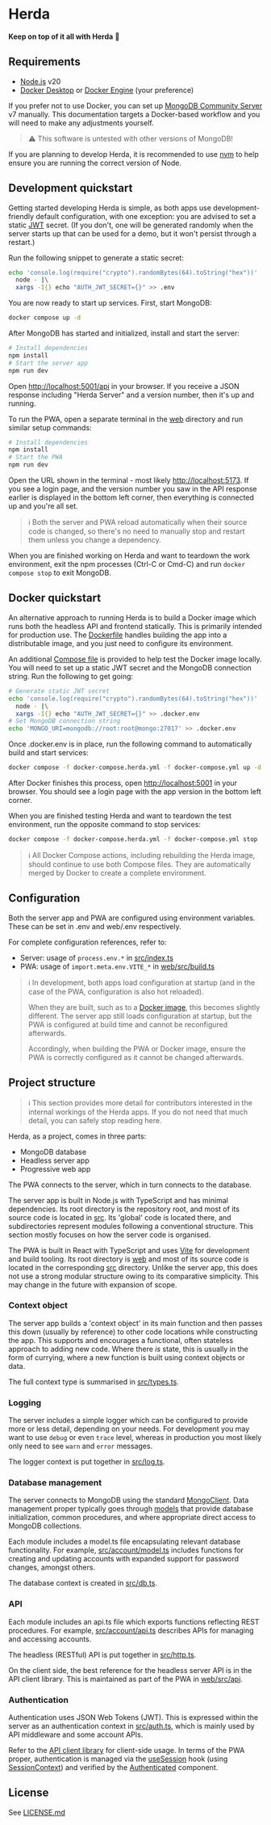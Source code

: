 # Herda

**Keep on top of it all with Herda** :cow2:

## Requirements

- [Node.js](https://nodejs.org/en/download/) v20
- [Docker Desktop](https://docs.docker.com/desktop/) or [Docker Engine](https://docs.docker.com/engine/) (your preference)

If you prefer not to use Docker, you can set up [MongoDB Community Server](https://www.mongodb.com/try/download/community) v7 manually. This documentation targets a Docker-based workflow and you will need to make any adjustments yourself.

> :warning: This software is untested with other versions of MongoDB!

If you are planning to develop Herda, it is recommended to use [nvm](https://github.com/nvm-sh/nvm) to help ensure you are running the correct version of Node.

## Development quickstart

Getting started developing Herda is simple, as both apps use development-friendly default configuration, with one exception: you are advised to set a static [JWT](https://jwt.io/) secret. (If you don't, one will be generated randomly when the server starts up that can be used for a demo, but it won't persist through a restart.)

Run the following snippet to generate a static secret:

```sh
echo 'console.log(require("crypto").randomBytes(64).toString("hex"))' |\
  node - |\
  xargs -I{} echo "AUTH_JWT_SECRET={}" >> .env
```

You are now ready to start up services. First, start MongoDB:

```sh
docker compose up -d
```

After MongoDB has started and initialized, install and start the server:

```sh
# Install dependencies
npm install
# Start the server app
npm run dev
```

Open <http://localhost:5001/api> in your browser. If you receive a JSON response including "Herda Server" and a version number, then it's up and running.

To run the PWA, open a separate terminal in the [web](./web) directory and run similar setup commands:

```sh
# Install dependencies
npm install
# Start the PWA
npm run dev
```

Open the URL shown in the terminal - most likely <http://localhost:5173>. If you see a login page, and the version number you saw in the API response earlier is displayed in the bottom left corner, then everything is connected up and you're all set.

> :information_source: Both the server and PWA reload automatically when their source code is changed, so there's no need to manually stop and restart them unless you change a dependency.

When you are finished working on Herda and want to teardown the work environment, exit the npm processes (Ctrl-C or Cmd-C) and run `docker compose stop` to exit MongoDB.

## Docker quickstart

An alternative approach to running Herda is to build a Docker image which runs both the headless API and frontend statically. This is primarily intended for production use. The [Dockerfile](./Dockerfile) handles building the app into a distributable image, and you just need to configure its environment.

An additional [Compose file](./docker-compose.herda.yml) is provided to help test the Docker image locally. You will need to set up a static JWT secret and the MongoDB connection string. Run the following to get going:

```sh
# Generate static JWT secret
echo 'console.log(require("crypto").randomBytes(64).toString("hex"))' |\
  node - |\
  xargs -I{} echo "AUTH_JWT_SECRET={}" >> .docker.env
# Set MongoDB connection string
echo 'MONGO_URI=mongodb://root:root@mongo:27017' >> .docker.env
```

Once .docker.env is in place, run the following command to automatically build and start services:

```sh
docker compose -f docker-compose.herda.yml -f docker-compose.yml up -d
```

After Docker finishes this process, open <http://localhost:5001> in your browser. You should see a login page with the app version in the bottom left corner.

When you are finished testing Herda and want to teardown the test environment, run the opposite command to stop services:

```sh
docker compose -f docker-compose.herda.yml -f docker-compose.yml stop
```

> :information_source: All Docker Compose actions, including rebuilding the Herda image, should continue to use both Compose files. They are automatically merged by Docker to create a complete environment.

## Configuration

Both the server app and PWA are configured using environment variables. These can be set in .env and web/.env respectively.

For complete configuration references, refer to:

- Server: usage of `process.env.*` in [src/index.ts](./src/index.ts)
- PWA: usage of `import.meta.env.VITE_*` in [web/src/build.ts](./web/src/build.ts)

> :information_source: In development, both apps load configuration at startup (and in the case of the PWA, configuration is also hot reloaded).
>
> When they are built, such as to a [Docker image](./Dockerfile), this becomes slightly different. The server app still loads configuration at startup, but the PWA is configured at build time and cannot be reconfigured afterwards.
>
> Accordingly, when building the PWA or Docker image, ensure the PWA is correctly configured as it cannot be changed afterwards.

## Project structure

> :information_source: This section provides more detail for contributors interested in the internal workings of the Herda apps. If you do not need that much detail, you can safely stop reading here.

Herda, as a project, comes in three parts:

- MongoDB database
- Headless server app
- Progressive web app

The PWA connects to the server, which in turn connects to the database.

The server app is built in Node.js with TypeScript and has minimal dependencies. Its root directory is the repository root, and most of its source code is located in [src](./src). Its 'global' code is located there, and subdirectories represent modules following a conventional structure. This section mostly focuses on how the server code is organised.

The PWA is built in React with TypeScript and uses [Vite](https://vitejs.dev/) for development and build tooling. Its root directory is [web](./web) and most of its source code is located in the corresponding [src](./web/src) directory. Unlike the server app, this does not use a strong modular structure owing to its comparative simplicity. This may change in the future with expansion of scope.

### Context object

The server app builds a 'context object' in its main function and then passes this down (usually by reference) to other code locations while constructing the app. This supports and encourages a functional, often stateless approach to adding new code. Where there _is_ state, this is usually in the form of currying, where a new function is built using context objects or data.

The full context type is summarised in [src/types.ts](./src/types.ts).

### Logging

The server includes a simple logger which can be configured to provide more or less detail, depending on your needs. For development you may want to use `debug` or even `trace` level, whereas in production you most likely only need to see `warn` and `error` messages.

The logger context is put together in [src/log.ts](./src/log.ts).

### Database management

The server connects to MongoDB using the standard [MongoClient](https://www.npmjs.com/package/mongodb). Data management proper typically goes through [models](https://en.wikipedia.org/wiki/Database_model) that provide database initialization, common procedures, and where appropriate direct access to MongoDB collections.

Each module includes a model.ts file encapsulating relevant database functionality. For example, [src/account/model.ts](./src/account/model.ts) includes functions for creating and updating accounts with expanded support for password changes, amongst others.

The database context is created in [src/db.ts](./src/db.ts).

### API

Each module includes an api.ts file which exports functions reflecting REST procedures. For example, [src/account/api.ts](./src/account/api.ts) describes APIs for managing and accessing accounts.

The headless (RESTful) API is put together in [src/http.ts](./src/http.ts).

On the client side, the best reference for the headless server API is in the API client library. This is maintained as part of the PWA in [web/src/api](./web/src/api).

### Authentication

Authentication uses JSON Web Tokens (JWT). This is expressed within the server as an authentication context in [src/auth.ts](./src/auth.ts), which is mainly used by API middleware and some account APIs.

Refer to the [API client library](#api) for client-side usage. In terms of the PWA proper, authentication is managed via the [useSession](./web/src/hooks/index.ts) hook (using [SessionContext](./web/src/providers/session.ts)) and verified by the [Authenticated](./web/src/components/Authenticated.tsx) component.

## License

See [LICENSE.md](./LICENSE.md)
